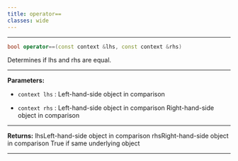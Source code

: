 ```yaml
---
title: operator==
classes: wide
---
```



---

```cpp
bool operator==(const context &lhs, const context &rhs)
```


Determines if lhs and rhs are equal. 


---
**Parameters:**

 - `context lhs`
: Left-hand-side object in comparison 

 - `context rhs`
: Left-hand-side object in comparison Right-hand-side object in comparison 


---
**Returns:** lhsLeft-hand-side object in comparison rhsRight-hand-side object in comparison True if same underlying object 

---
